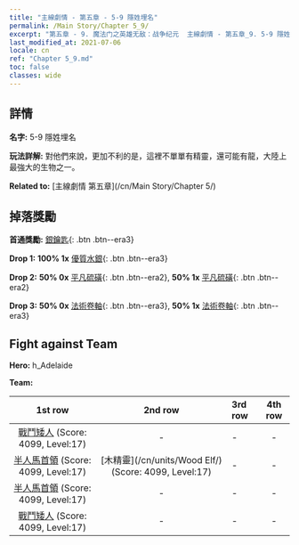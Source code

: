 ```yaml
---
title: "主線劇情 - 第五章 - 5-9 隱姓埋名"
permalink: /Main Story/Chapter 5_9/
excerpt: "第五章 - 9. 魔法门之英雄无敌：战争纪元  主線劇情 - 第五章_9. 5-9 隱姓埋名"
last_modified_at: 2021-07-06
locale: cn
ref: "Chapter 5_9.md"
toc: false
classes: wide
---
```


## 詳情

 **名字:** 5-9 隱姓埋名

 **玩法詳解:** 對他們來說，更加不利的是，這裡不單單有精靈，還可能有龍，大陸上最強大的生物之一。

 **Related to:** [主線劇情 第五章](/cn/Main Story/Chapter 5/)

## 掉落獎勵

 **首通獎勵:** [銀鑰匙](/cn/Items/con_693/){: .btn .btn--era3}

 **Drop 1:** **100% 1x** [優質水銀](/cn/Items/mat_14/){: .btn .btn--era3}

 **Drop 2:** **50% 0x** [平凡硫磺](/cn/Items/mat_9/){: .btn .btn--era2}, **50% 1x** [平凡硫磺](/cn/Items/mat_9/){: .btn .btn--era2}

 **Drop 3:** **50% 0x** [法術卷軸](/cn/Items/con_694/){: .btn .btn--era3}, **50% 1x** [法術卷軸](/cn/Items/con_694/){: .btn .btn--era3}


## Fight against Team
 **Hero:** h_Adelaide

 **Team:**


  | 1st row | 2nd row | 3rd row | 4th row |
  |:----:|:----:|:----|:----:|
  | [戰鬥矮人](/cn/units/Dwarf/) (Score: 4099, Level:17)  | - | - | - |
  | [半人馬首領](/cn/units/Centaur/) (Score: 4099, Level:17)  | [木精靈](/cn/units/Wood Elf/) (Score: 4099, Level:17)  | - | - |
  | [半人馬首領](/cn/units/Centaur/) (Score: 4099, Level:17)  | - | - | - |
  | [戰鬥矮人](/cn/units/Dwarf/) (Score: 4099, Level:17)  | - | - | - |


